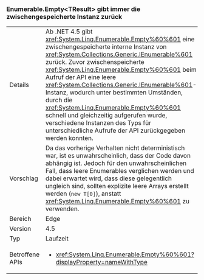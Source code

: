 ### <a name="enumerableemptylttresultgt-always-returns-cached-instance"></a>Enumerable.Empty&lt;TResult&gt; gibt immer die zwischengespeicherte Instanz zurück

|   |   |
|---|---|
|Details|Ab .NET 4.5 gibt <xref:System.Linq.Enumerable.Empty%60%601> eine zwischengespeicherte interne Instanz von <xref:System.Collections.Generic.IEnumerable%601> zurück. Zuvor zwischenspeicherte <xref:System.Linq.Enumerable.Empty%60%601> beim Aufruf der API eine leere <xref:System.Collections.Generic.IEnumerable%601>-Instanz, wodurch unter bestimmten Umständen, durch die <xref:System.Linq.Enumerable.Empty%60%601> schnell und gleichzeitig aufgerufen wurde, verschiedene Instanzen des Typs für unterschiedliche Aufrufe der API zurückgegeben werden konnten.|
|Vorschlag|Da das vorherige Verhalten nicht deterministisch war, ist es unwahrscheinlich, dass der Code davon abhängig ist. Jedoch für den unwahrscheinlichen Fall, dass leere Enumerables verglichen werden und dabei erwartet wird, dass diese gelegentlich ungleich sind, sollten explizite leere Arrays erstellt werden (<code>new T[0]</code>), anstatt <xref:System.Linq.Enumerable.Empty%60%601> zu verwenden.|
|Bereich|Edge|
|Version|4.5|
|Typ|Laufzeit|
|Betroffene APIs|<ul><li><xref:System.Linq.Enumerable.Empty%60%601?displayProperty=nameWithType></li></ul>|

